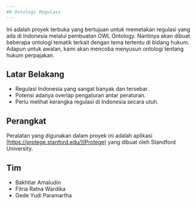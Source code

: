 ```yaml
---
## Ontologi Regulasi
---
```


Ini adalah proyek terbuka yang bertujuan untuk memetakan regulasi yang ada di Indonesia melalui pembuatan OWL Ontology. Nantinya akan dibuat beberapa ontologi tematik terkait dengan tema tertentu di bidang hukum. Adapun untuk awalan, kami akan mencoba menyusun ontologi tentang hukum perpajakan.

## Latar Belakang

- Regulasi Indonesia yang sangat banyak dan tersebar.
- Potensi adanya overlap pengaturan antar peraturan.
- Perlu melihat kerangka regulasi di Indonesia secara utuh.

## Perangkat

Peralatan yang digunakan dalam proyek ini adalah aplikasi [https://protege.stanford.edu/](Protege) yang dibuat oleh Standford University.

## Tim

- Bakhtiar Amaludin
- Fitria Ratna Wardika
- Gede Yudi Paramartha